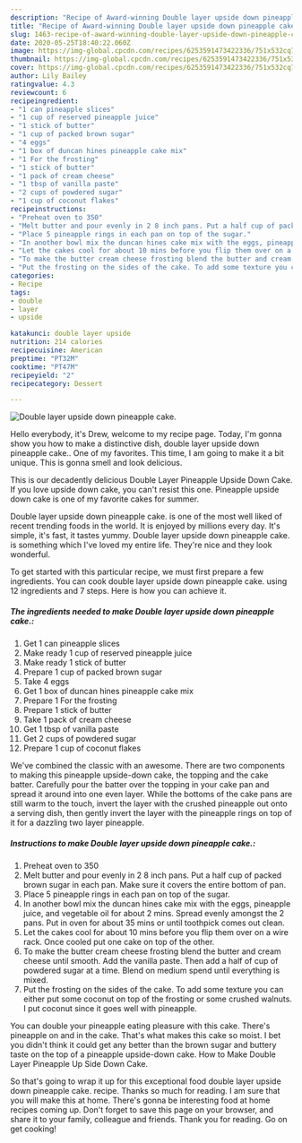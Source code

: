 ```yaml
---
description: "Recipe of Award-winning Double layer upside down pineapple cake."
title: "Recipe of Award-winning Double layer upside down pineapple cake."
slug: 1463-recipe-of-award-winning-double-layer-upside-down-pineapple-cake
date: 2020-05-25T18:40:22.060Z
image: https://img-global.cpcdn.com/recipes/6253591473422336/751x532cq70/double-layer-upside-down-pineapple-cake-recipe-main-photo.jpg
thumbnail: https://img-global.cpcdn.com/recipes/6253591473422336/751x532cq70/double-layer-upside-down-pineapple-cake-recipe-main-photo.jpg
cover: https://img-global.cpcdn.com/recipes/6253591473422336/751x532cq70/double-layer-upside-down-pineapple-cake-recipe-main-photo.jpg
author: Lily Bailey
ratingvalue: 4.3
reviewcount: 6
recipeingredient:
- "1 can pineapple slices"
- "1 cup of reserved pineapple juice"
- "1 stick of butter"
- "1 cup of packed brown sugar"
- "4 eggs"
- "1 box of duncan hines pineapple cake mix"
- "1 For the frosting"
- "1 stick of butter"
- "1 pack of cream cheese"
- "1 tbsp of vanilla paste"
- "2 cups of powdered sugar"
- "1 cup of coconut flakes"
recipeinstructions:
- "Preheat oven to 350"
- "Melt butter and pour evenly in 2 8 inch pans. Put a half cup of packed brown sugar in each pan. Make sure it covers the entire bottom of pan."
- "Place 5 pineapple rings in each pan on top of the sugar."
- "In another bowl mix the duncan hines cake mix with the eggs, pineapple juice, and vegetable oil for about 2 mins. Spread evenly amongst the 2 pans. Put in oven for about 35 mins or until toothpick comes out clean."
- "Let the cakes cool for about 10 mins before you flip them over on a wire rack. Once cooled put one cake on top of the other."
- "To make the butter cream cheese frosting blend the butter and cream cheese until smooth. Add the vanilla paste. Then add a half of cup of powdered sugar at a time. Blend on medium spend until everything is mixed."
- "Put the frosting on the sides of the cake. To add some texture you can either put some coconut on top of the frosting or some crushed walnuts. I put coconut since it goes well with pineapple."
categories:
- Recipe
tags:
- double
- layer
- upside

katakunci: double layer upside 
nutrition: 214 calories
recipecuisine: American
preptime: "PT32M"
cooktime: "PT47M"
recipeyield: "2"
recipecategory: Dessert

---
```



![Double layer upside down pineapple cake.](https://img-global.cpcdn.com/recipes/6253591473422336/751x532cq70/double-layer-upside-down-pineapple-cake-recipe-main-photo.jpg)

Hello everybody, it's Drew, welcome to my recipe page. Today, I'm gonna show you how to make a distinctive dish, double layer upside down pineapple cake.. One of my favorites. This time, I am going to make it a bit unique. This is gonna smell and look delicious.

This is our decadently delicious Double Layer Pineapple Upside Down Cake. If you love upside down cake, you can&#39;t resist this one. Pineapple upside down cake is one of my favorite cakes for summer.

Double layer upside down pineapple cake. is one of the most well liked of recent trending foods in the world. It is enjoyed by millions every day. It's simple, it's fast, it tastes yummy. Double layer upside down pineapple cake. is something which I've loved my entire life. They're nice and they look wonderful.


To get started with this particular recipe, we must first prepare a few ingredients. You can cook double layer upside down pineapple cake. using 12 ingredients and 7 steps. Here is how you can achieve it.

<!--inarticleads1-->

##### The ingredients needed to make Double layer upside down pineapple cake.:

1. Get 1 can pineapple slices
1. Make ready 1 cup of reserved pineapple juice
1. Make ready 1 stick of butter
1. Prepare 1 cup of packed brown sugar
1. Take 4 eggs
1. Get 1 box of duncan hines pineapple cake mix
1. Prepare 1 For the frosting
1. Prepare 1 stick of butter
1. Take 1 pack of cream cheese
1. Get 1 tbsp of vanilla paste
1. Get 2 cups of powdered sugar
1. Prepare 1 cup of coconut flakes


We&#39;ve combined the classic with an awesome. There are two components to making this pineapple upside-down cake, the topping and the cake batter. Carefully pour the batter over the topping in your cake pan and spread it around into one even layer. While the bottoms of the cake pans are still warm to the touch, invert the layer with the crushed pineapple out onto a serving dish, then gently invert the layer with the pineapple rings on top of it for a dazzling two layer pineapple. 

<!--inarticleads2-->

##### Instructions to make Double layer upside down pineapple cake.:

1. Preheat oven to 350
1. Melt butter and pour evenly in 2 8 inch pans. Put a half cup of packed brown sugar in each pan. Make sure it covers the entire bottom of pan.
1. Place 5 pineapple rings in each pan on top of the sugar.
1. In another bowl mix the duncan hines cake mix with the eggs, pineapple juice, and vegetable oil for about 2 mins. Spread evenly amongst the 2 pans. Put in oven for about 35 mins or until toothpick comes out clean.
1. Let the cakes cool for about 10 mins before you flip them over on a wire rack. Once cooled put one cake on top of the other.
1. To make the butter cream cheese frosting blend the butter and cream cheese until smooth. Add the vanilla paste. Then add a half of cup of powdered sugar at a time. Blend on medium spend until everything is mixed.
1. Put the frosting on the sides of the cake. To add some texture you can either put some coconut on top of the frosting or some crushed walnuts. I put coconut since it goes well with pineapple.


You can double your pineapple eating pleasure with this cake. There&#39;s pineapple on and in the cake. That&#39;s what makes this cake so moist. I bet you didn&#39;t think it could get any better than the brown sugar and buttery taste on the top of a pineapple upside-down cake. How to Make Double Layer Pineapple Up Side Down Cake. 

So that's going to wrap it up for this exceptional food double layer upside down pineapple cake. recipe. Thanks so much for reading. I am sure that you will make this at home. There's gonna be interesting food at home recipes coming up. Don't forget to save this page on your browser, and share it to your family, colleague and friends. Thank you for reading. Go on get cooking!
